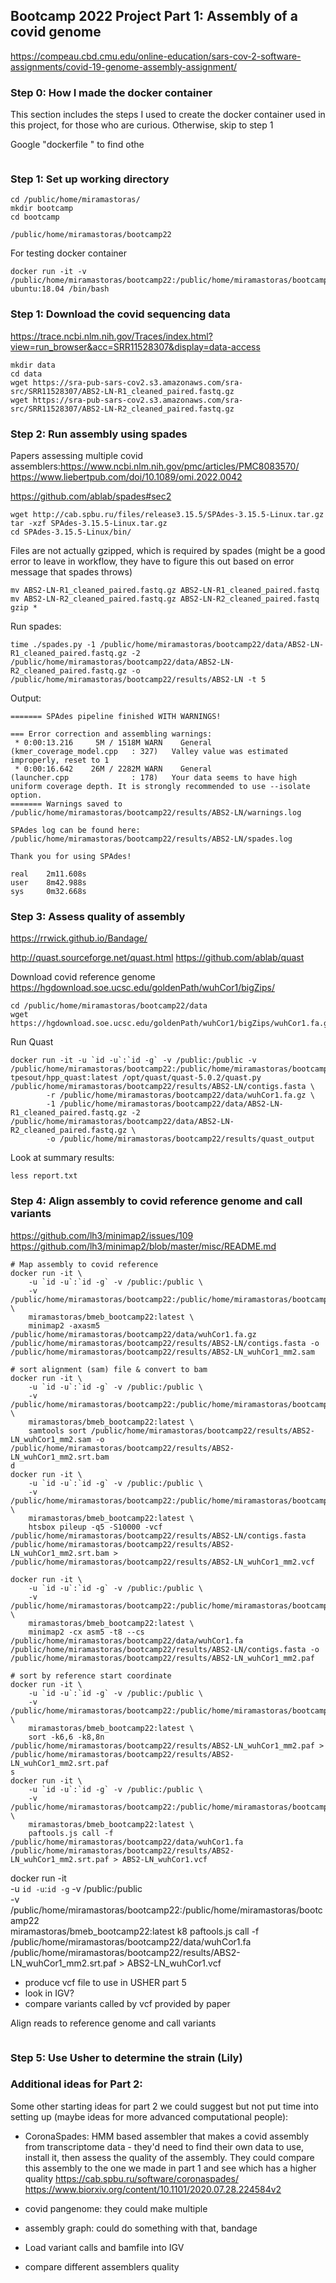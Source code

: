 ## Bootcamp 2022 Project Part 1: Assembly of a covid genome

https://compeau.cbd.cmu.edu/online-education/sars-cov-2-software-assignments/covid-19-genome-assembly-assignment/

### Step 0: How I made the docker container

This section includes the steps I used to create the docker container used in this project, for those who are curious. Otherwise, skip to step 1

Google "dockerfile <program of interest>" to find othe
```

```

### Step 1: Set up working directory

```
cd /public/home/miramastoras/
mkdir bootcamp
cd bootcamp
```
`/public/home/miramastoras/bootcamp22`

For testing docker container
```
docker run -it -v /public/home/miramastoras/bootcamp22:/public/home/miramastoras/bootcamp22 ubuntu:18.04 /bin/bash
```
### Step 1: Download the covid sequencing data

https://trace.ncbi.nlm.nih.gov/Traces/index.html?view=run_browser&acc=SRR11528307&display=data-access

```
mkdir data
cd data
wget https://sra-pub-sars-cov2.s3.amazonaws.com/sra-src/SRR11528307/ABS2-LN-R1_cleaned_paired.fastq.gz
wget https://sra-pub-sars-cov2.s3.amazonaws.com/sra-src/SRR11528307/ABS2-LN-R2_cleaned_paired.fastq.gz
```

### Step 2: Run assembly using spades

Papers assessing multiple covid assemblers:https://www.ncbi.nlm.nih.gov/pmc/articles/PMC8083570/
https://www.liebertpub.com/doi/10.1089/omi.2022.0042

https://github.com/ablab/spades#sec2

```
wget http://cab.spbu.ru/files/release3.15.5/SPAdes-3.15.5-Linux.tar.gz
tar -xzf SPAdes-3.15.5-Linux.tar.gz
cd SPAdes-3.15.5-Linux/bin/
```
Files are not actually gzipped, which is required by spades (might be a good error to leave in workflow, they have to figure this out based on error message that spades throws)
```
mv ABS2-LN-R1_cleaned_paired.fastq.gz ABS2-LN-R1_cleaned_paired.fastq
mv ABS2-LN-R2_cleaned_paired.fastq.gz ABS2-LN-R2_cleaned_paired.fastq
gzip *
```

Run spades:
```
time ./spades.py -1 /public/home/miramastoras/bootcamp22/data/ABS2-LN-R1_cleaned_paired.fastq.gz -2 /public/home/miramastoras/bootcamp22/data/ABS2-LN-R2_cleaned_paired.fastq.gz -o /public/home/miramastoras/bootcamp22/results/ABS2-LN -t 5
```
Output:
```
======= SPAdes pipeline finished WITH WARNINGS!

=== Error correction and assembling warnings:
 * 0:00:13.216     5M / 1518M WARN    General                 (kmer_coverage_model.cpp   : 327)   Valley value was estimated improperly, reset to 1
 * 0:00:16.642    26M / 2282M WARN    General                 (launcher.cpp              : 178)   Your data seems to have high uniform coverage depth. It is strongly recommended to use --isolate option.
======= Warnings saved to /public/home/miramastoras/bootcamp22/results/ABS2-LN/warnings.log

SPAdes log can be found here: /public/home/miramastoras/bootcamp22/results/ABS2-LN/spades.log

Thank you for using SPAdes!

real    2m11.608s
user    8m42.988s
sys     0m32.668s
```
### Step 3: Assess quality of assembly

https://rrwick.github.io/Bandage/

http://quast.sourceforge.net/quast.html
https://github.com/ablab/quast

Download covid reference genome
https://hgdownload.soe.ucsc.edu/goldenPath/wuhCor1/bigZips/
```
cd /public/home/miramastoras/bootcamp22/data
wget https://hgdownload.soe.ucsc.edu/goldenPath/wuhCor1/bigZips/wuhCor1.fa.gz
```
Run Quast
```
docker run -it -u `id -u`:`id -g` -v /public:/public -v /public/home/miramastoras/bootcamp22:/public/home/miramastoras/bootcamp22 tpesout/hpp_quast:latest /opt/quast/quast-5.0.2/quast.py /public/home/miramastoras/bootcamp22/results/ABS2-LN/contigs.fasta \
        -r /public/home/miramastoras/bootcamp22/data/wuhCor1.fa.gz \
        -1 /public/home/miramastoras/bootcamp22/data/ABS2-LN-R1_cleaned_paired.fastq.gz -2 /public/home/miramastoras/bootcamp22/data/ABS2-LN-R2_cleaned_paired.fastq.gz \
        -o /public/home/miramastoras/bootcamp22/results/quast_output
```
Look at summary results:
```
less report.txt
```
### Step 4: Align assembly to covid reference genome and call variants
https://github.com/lh3/minimap2/issues/109
https://github.com/lh3/minimap2/blob/master/misc/README.md
```
# Map assembly to covid reference
docker run -it \
    -u `id -u`:`id -g` -v /public:/public \
    -v /public/home/miramastoras/bootcamp22:/public/home/miramastoras/bootcamp22 \
    miramastoras/bmeb_bootcamp22:latest \
    minimap2 -axasm5 /public/home/miramastoras/bootcamp22/data/wuhCor1.fa.gz /public/home/miramastoras/bootcamp22/results/ABS2-LN/contigs.fasta -o /public/home/miramastoras/bootcamp22/results/ABS2-LN_wuhCor1_mm2.sam

# sort alignment (sam) file & convert to bam
docker run -it \
    -u `id -u`:`id -g` -v /public:/public \
    -v /public/home/miramastoras/bootcamp22:/public/home/miramastoras/bootcamp22 \
    miramastoras/bmeb_bootcamp22:latest \
    samtools sort /public/home/miramastoras/bootcamp22/results/ABS2-LN_wuhCor1_mm2.sam -o /public/home/miramastoras/bootcamp22/results/ABS2-LN_wuhCor1_mm2.srt.bam
d
docker run -it \
    -u `id -u`:`id -g` -v /public:/public \
    -v /public/home/miramastoras/bootcamp22:/public/home/miramastoras/bootcamp22 \
    miramastoras/bmeb_bootcamp22:latest \
    htsbox pileup -q5 -S10000 -vcf /public/home/miramastoras/bootcamp22/results/ABS2-LN/contigs.fasta /public/home/miramastoras/bootcamp22/results/ABS2-LN_wuhCor1_mm2.srt.bam > /public/home/miramastoras/bootcamp22/results/ABS2-LN_wuhCor1_mm2.vcf
```

```
docker run -it \
    -u `id -u`:`id -g` -v /public:/public \
    -v /public/home/miramastoras/bootcamp22:/public/home/miramastoras/bootcamp22 \
    miramastoras/bmeb_bootcamp22:latest \
    minimap2 -cx asm5 -t8 --cs /public/home/miramastoras/bootcamp22/data/wuhCor1.fa /public/home/miramastoras/bootcamp22/results/ABS2-LN/contigs.fasta -o /public/home/miramastoras/bootcamp22/results/ABS2-LN_wuhCor1_mm2.paf

# sort by reference start coordinate
docker run -it \
    -u `id -u`:`id -g` -v /public:/public \
    -v /public/home/miramastoras/bootcamp22:/public/home/miramastoras/bootcamp22 \
    miramastoras/bmeb_bootcamp22:latest \
    sort -k6,6 -k8,8n /public/home/miramastoras/bootcamp22/results/ABS2-LN_wuhCor1_mm2.paf > /public/home/miramastoras/bootcamp22/results/ABS2-LN_wuhCor1_mm2.srt.paf  
s
docker run -it \
    -u `id -u`:`id -g` -v /public:/public \
    -v /public/home/miramastoras/bootcamp22:/public/home/miramastoras/bootcamp22 \
    miramastoras/bmeb_bootcamp22:latest \
    paftools.js call -f /public/home/miramastoras/bootcamp22/data/wuhCor1.fa /public/home/miramastoras/bootcamp22/results/ABS2-LN_wuhCor1_mm2.srt.paf > ABS2-LN_wuhCor1.vcf
```
docker run -it \
    -u `id -u`:`id -g` -v /public:/public \
    -v /public/home/miramastoras/bootcamp22:/public/home/miramastoras/bootcamp22 \
    miramastoras/bmeb_bootcamp22:latest k8 paftools.js call -f /public/home/miramastoras/bootcamp22/data/wuhCor1.fa /public/home/miramastoras/bootcamp22/results/ABS2-LN_wuhCor1_mm2.srt.paf > ABS2-LN_wuhCor1.vcf

- produce vcf file to use in USHER part 5
- look in IGV?
- compare variants called by vcf provided by paper

Align reads to reference genome and call variants
```

```

### Step 5: Use Usher to determine the strain (Lily)

### Additional ideas for Part 2:

Some other starting ideas for part 2 we could suggest but not put time into setting up (maybe ideas for more advanced computational people):  

- CoronaSpades: HMM based assembler that makes a covid assembly from transcriptome data - they'd need to find their own data to use, install it, then assess the quality of the assembly. They could compare this assembly to the one we made in part 1 and see which has a higher quality
 https://cab.spbu.ru/software/coronaspades/
 https://www.biorxiv.org/content/10.1101/2020.07.28.224584v2

- covid pangenome: they could make multiple
- assembly graph: could do something with that, bandage
- Load variant calls and bamfile into IGV
- compare different assemblers quality
